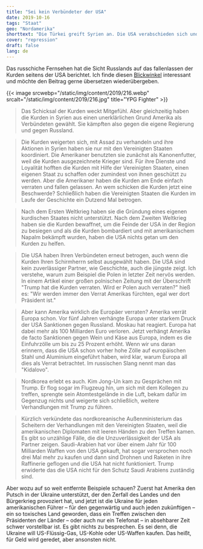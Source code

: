 ```yaml
---
title: "Sei kein Verbündeter der USA"
date: 2019-10-16
tags: "Staat"
geo: "Nordamerika"
shorttext: "Die Türkei greift Syrien an. Die USA verabschieden sich und lassen die Kurden allein, Trump empfiehlt sogar den Rückzug. Wer ist hier der Thor?"
cover: "repression"
draft: false
lang: de
---
```


Das russchiche Fernsehen hat die Sicht Russlands auf das fallenlassen der Kurden seitens der USA berichtet. Ich finde diesen [Blickwinkel](http://vesti7.ru/video/1952670/episode/13-10-2019/ "ЭФИР ОТ 13.10.2019") interessant und möchte den Beitrag gerne übersetzen wiederübergeben.

{{< image srcwebp="/static/img/content/2019/216.webp" srcalt="/static/img/content/2019/216.jpg" title="YPG Fighter" >}}

> Das Schicksal der Kurden weckt Mitgefühl. Aber gleichzeitig haben die Kurden in Syrien aus einen unerklärlichen Grund Amerika als Verbündeten gewählt. Sie kämpften also gegen die eigene Regierung und gegen Russland. 

> Die Kurden weigerten sich, mit Assad zu verhandeln und ihre Aktionen in Syrien haben sie nur mit den Vereinigten Staaten koordiniert. Die Amerikaner benutzten sie zunächst als Kanonenfutter, weil die Kurden ausgezeichnete Krieger sind. Für ihre Dienste und Loyalität hofften die Kurden mit Hilfe der Vereinigten Staaten, einen eigenen Staat zu schaffen oder zumindest von ihnen geschützt zu werden. Aber die Amerikaner haben die Kurden am Ende einfach verraten und fallen gelassen. An wem schicken die Kurden jetzt eine Beschwerde? Schließlich haben die Vereinigten Staaten die Kurden im Laufe der Geschichte ein Dutzend Mal betrogen.

> Nach dem Ersten Weltkrieg haben sie die Gründung eines eigenen kurdischen Staates nicht unterstützt. Nach dem Zweiten Weltkrieg haben sie die Kurden bewaffnet, um die Feinde der USA in der Region zu besiegen und als die Kurden bombardiert und mit amerikanischem Napalm bekämpft wurden, haben die USA nichts getan um den Kurden zu helfen.

> Die USA haben Ihren Verbündeten erneut betrogen, auch wenn die Kurden Ihren Schirmherrn selbst ausgewählt haben. Die USA sind kein zuverlässiger Partner, wie Geschichte, auch die jüngste zeigt. Ich verstehe, warum zum Beispiel die Polen in letzter Zeit nervös werden. In einem Artikel einer großen polnischen Zeitung mit der Überschrift "Trump hat die Kurden verraten. Wird er Polen auch verraten?" hieß es: "Wir werden immer den Verrat Amerikas fürchten, egal wer dort Präsident ist."

> Aber kann Amerika wirklich die Europäer verraten? Amerika verrät Europa schon. Vor fünf Jahren verhängte Europa unter starkem Druck der USA Sanktionen gegen Russland. Moskau hat reagiert. Europa hat dabei mehr als 100 Milliarden Euro verloren. Jetzt verhängt Amerika de facto Sanktionen gegen Wein und Käse aus Europa, indem es die Einfuhrzölle um bis zu 25 Prozent erhöht. Wenn wir uns daran erinnern, dass die USA schon vorher hohe Zölle auf europäischen Stahl und Aluminium eingeführt haben, wird klar, warum Europa all dies als Verrat betrachtet. Im russischen Slang nennt man das "Kidalovo".

> Nordkorea erlebt es auch. Kim Jong-Un kam zu Gesprächen mit Trump. Er flog sogar im Flugzeug hin, um sich mit dem Kollegen zu treffen, sprengte sein Atomtestgelände in die Luft, bekam dafür im Gegenzug nichts und weigerte sich schließlich, weitere Verhandlungen mit Trump zu führen.

> Kürzlich verkündete das nordkoreanische Außenministerium das Scheitern der Verhandlungen mit den Vereinigten Staaten, weil die amerikanischen Diplomaten mit leeren Händen zu den Treffen kamen. Es gibt so unzählige Fälle, die die Unzuverlässigkeit der USA als Partner zeigen. Saudi-Arabien hat vor über einem Jahr für 100 Milliarden Waffen von den USA gekauft, hat sogar versprochen noch drei Mal mehr zu kaufen und dann sind Drohnen und Raketen in ihre Raffinerie geflogen und die USA hat nicht funktioniert. Trump erwiderte das die USA nicht für den Schutz Saudi Arabiens zuständig sind.

Aber wozu auf so weit entfernte Beispiele schauen? Zuerst hat Amerika den Putsch in der Ukraine unterstützt, der den Zerfall des Landes und den Bürgerkrieg provoziert hat, und jetzt ist die Ukraine für jeden amerikanischen Führer – für den gegenwärtig und auch jeden zukünftigen – ein so toxisches Land geworden, dass ein Treffen zwischen den Präsidenten der Länder – oder auch nur ein Telefonat – in absehbarer Zeit schwer vorstellbar ist. Es gibt nichts zu besprechen. Es sei denn, die Ukraine will US-Flüssig-Gas, US-Kohle oder US-Waffen kaufen. Das heißt, für Geld wird geredet, aber ansonsten nicht.
